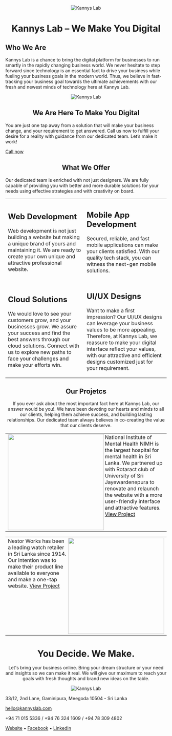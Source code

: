 <p align="center">
    <img src="https://i.imgur.com/HGPQClP.png" alt="Kannys Lab">
</p>

<h1 align="center">Kannys Lab – We Make You Digital</h1>

## Who We Are

Kannys Lab is a chance to bring the digital platform for businesses to run smartly in the rapidly changing business world. We never hesitate to step forward since technology is an essential fact to drive your business while fueling your business goals in the modern world. Thus, we believe in fast-tracking your business goal towards the ultimate achievements with our fresh and newest minds of technology here at Kannys Lab.

<p align="center">
    <img src="https://i.imgur.com/9W43r6V.png" alt="Kannys Lab">
</p>

<h2 align="center">We Are Here To Make You Digital</h2>

You are just one tap away from a solution that will make your business change, and your requirement to get answered. Call us now to fulfill your desire for a reality with guidance from our dedicated team. Let’s make it work!

<a href="tel:+94710155336">Call now</a>

<h2 align="center">What We Offer</h2>

Our dedicated team is enriched with not just designers. We are fully capable of providing you with better and more durable solutions for your needs using effective strategies and with creativity on board. 

<table>
    <tr>
        <td>
            <h2>Web Development</h2>
            <p>Web development is not just building a website but making a unique brand of yours and maintaining it. We are ready to create your own unique and attractive professional website.</p>
        </td>
        <td>
            <h2>Mobile App Development</h2>
            <p>Secured, reliable, and fast mobile applications can make your clients satisfied. With our quality tech stack, you can witness the next-gen mobile solutions.</p>
        </td>
    </tr>
    <tr>
        <td>
            <h2>Cloud Solutions</h2>
            <p>We would love to see your customers grow, and your businesses grow. We assure your success and find the best answers through our cloud solutions. Connect with us to explore new paths to face your challenges and make your efforts win.</p>
        </td>
        <td>
            <h2>UI/UX Designs</h2>
            <p>Want to make a first impression? Our UI/UX designs can leverage your business values to be more appealing. Therefore, at Kannys Lab, we reassure to make your digital interface reflect your values, with our attractive and efficient designs customized just for your requirement.</p>
        </td>
    </tr>
</table>

<h2 align="center">Our Projetcs</h2>

<p align="center">
If you ever ask about the most important fact here at Kannys Lab, our answer would be you!. We have been devoting our hearts and minds to all our clients, helping them achieve success, and building lasting relationships. Our dedicated team always believes in co-creating the value that our clients deserve.
</p>

<table>
    <tr>
        <td>
            <img src="https://i.imgur.com/usgxc1c.png" alt="" align="left" width="300" height="auto">
            National Institute of Mental Health NIMH is the largest hospital for mental health in Sri Lanka. We partnered up with Rotaract club of University of Sri Jayewardenepura to renovate and relaunch the website with a more user-friendly interface and attractive features.
            <a href="https://nimh.health.gov.lk/?utm_source=kannyslab_github&utm_medium=readme">View Project</a>
        </td>
    </tr>
</table>

<table>
    <tr>
        <td>
            <img src="https://i.imgur.com/9ql0exX.png" alt="" align="right" width="300" height="auto">
            Nestor Works has been a leading watch retailer in Sri Lanka since 1914. Our intention was to make their product line available to everyone and make a one-tap website.
            <a href="https://www.nestorworks.lk/?utm_source=kannyslab_github&utm_medium=readme">View Project</a>
        </td>
    </tr>
</table>

<h1 align="center">You Decide. We Make.</h1>

<p align="center">
Let's bring your business online. Bring your dream structure or your need and insights so we can make it real. We will give our maximum to reach your goals with fresh thoughts and brand new ideas on the table.
</p>

<p align="center">
    <img src="https://i.imgur.com/vyKtXC5.png" alt="Kannys Lab">
</p>

33/12, 2nd Lane, Gaminipura, Meegoda 10504 - Sri Lanka

[hello@kannyslab.com](mailto:hello@kannyslab.com)

+94 71 015 5336 / +94 76 324 1609 / +94 78 309 4802

[Website](https://www.kannyslab.com?utm_source=kannyslab_github) • [Facebook](https://www.facebook.com/kannyslab?utm_source=kannyslab_github) • [LinkedIn](https://www.linkedin.com/company/kannyslab?utm_source=kannyslab_github)
